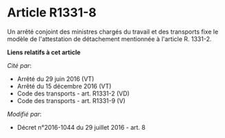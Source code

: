 # Article R1331-8

Un arrêté conjoint des ministres chargés du travail et des transports fixe le modèle de l'attestation de détachement
mentionnée à l'article R. 1331-2.

**Liens relatifs à cet article**

_Cité par_:

  - Arrêté du 29 juin 2016 (VT)
  - Arrêté du 15 décembre 2016 (VT)
  - Code des transports - art. R1331-2 (VD)
  - Code des transports - art. R1331-9 (V)

_Modifié par_:

  - Décret n°2016-1044 du 29 juillet 2016 - art. 8
